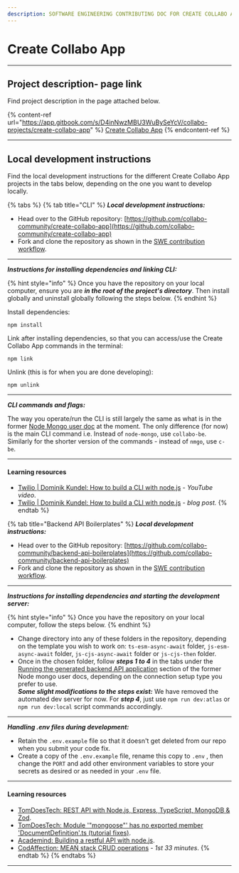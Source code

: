 ```yaml
---
description: SOFTWARE ENGINEERING CONTRIBUTING DOC FOR CREATE COLLABO APP
---
```


# Create Collabo App

***

## Project description- page link

Find project description in the page attached below.

{% content-ref url="https://app.gitbook.com/s/D4inNwzMBU3WuBySeYcV/collabo-projects/create-collabo-app" %}
[Create Collabo App](https://app.gitbook.com/s/D4inNwzMBU3WuBySeYcV/collabo-projects/create-collabo-app)
{% endcontent-ref %}

***

## Local development instructions

Find the local development instructions for the different Create Collabo App projects in the tabs below, depending on the one you want to develop locally.

{% tabs %}
{% tab title="CLI" %}
_**Local development instructions:**_

* Head over to the GitHub repository: [https://github.com/collabo-community/create-collabo-app](https://github.com/collabo-community/create-collabo-app)
* Fork and clone the repository as shown in the [SWE contribution workflow](https://docs.collabocommunity.com/contribute/v/software-engineering/#git-workflow-fork-and-clone-repository).

***

_**Instructions for installing dependencies and linking CLI:**_

{% hint style="info" %}
Once you have the repository on your local computer, ensure you are _**in the root of the project's directory**_. Then install globally and uninstall globally following the steps below.
{% endhint %}

Install dependencies:

```
npm install
```

Link after installing dependencies, so that you can access/use the Create Collabo App commands in the terminal:

```
npm link
```

Unlink (this is for when you are done developing):

```
npm unlink
```

***

_**CLI commands and flags:**_

The way you operate/run the CLI is still largely the same as what is in the former [Node Mongo user doc](https://docs.collabocommunity.com/node-mongo/detailed-guide) at the moment. The only difference (for now) is the main CLI command i.e. Instead of `node-mongo`, use `collabo-be`. Similarly for the shorter version of the commands - instead of `nmgo`, use `c-be`.

***

#### Learning resources

* [Twilio | Dominik Kundel: How to build a CLI with node.js](https://youtu.be/s2h28p4s-Xs) - _YouTube video_.
* [Twilio | Dominik Kundel: How to build a CLI with node.js](https://www.twilio.com/blog/how-to-build-a-cli-with-node-js) _- blog post._
{% endtab %}

{% tab title="Backend API Boilerplates" %}
_**Local development instructions:**_

* Head over to the GitHub repository: [https://github.com/collabo-community/backend-api-boilerplates](https://github.com/collabo-community/backend-api-boilerplates)
* Fork and clone the repository as shown in the [SWE contribution workflow](https://docs.collabocommunity.com/contribute/v/software-engineering/#git-workflow-fork-and-clone-repository).

***

_**Instructions for installing dependencies and starting the development server:**_

{% hint style="info" %}
Once you have the repository on your local computer, follow the steps below.
{% endhint %}

* Change directory into any of these folders in the repository, depending on the template you wish to work on: `ts-esm-async-await` folder, `js-esm-async-await` folder, `js-cjs-async-await` folder or `js-cjs-then` folder.
* Once in the chosen folder, follow _**steps 1 to 4**_ in the tabs under the [Running the generated backend API application](https://code-collabo.gitbook.io/node-mongo-user/node-mongo-user-docs/readme#running-the-generated-backend-api-application) section of the former Node mongo user docs, depending on the connection setup type you prefer to use. \
  _**Some slight modifications to the steps exist:**_ We have removed the automated dev server for now. For _**step 4**_, just use `npm run dev:atlas` or `npm run dev:local` script commands accordingly.

***

_**Handling .env files during development:**_

* Retain the `.env.example` file so that it doesn't get deleted from our repo when you submit your code fix.
* Create a copy of the `.env.example` file, rename this copy to `.env` , then change the `PORT` and add other environment variables to store your secrets as desired or as needed in your `.env` file.

***

#### Learning resources

* [TomDoesTech: REST API with Node.js, Express, TypeScript, MongoDB & Zod](https://www.youtube.com/watch?v=BWUi6BS9T5Y).
* [TomDoesTech: Module '"mongoose"' has no exported member 'DocumentDefinition'.ts (tutorial fixes)](https://www.youtube.com/watch?v=5-1KuU-21uI).
* [Academind: Building a restful API with node.js](https://academind.com/tutorials/building-a-restful-api-with-nodejs/).
* [CodAffection: MEAN stack CRUD operations](https://youtu.be/UYh6EvpQquw) - _1st 33 minutes_.
{% endtab %}
{% endtabs %}

***
